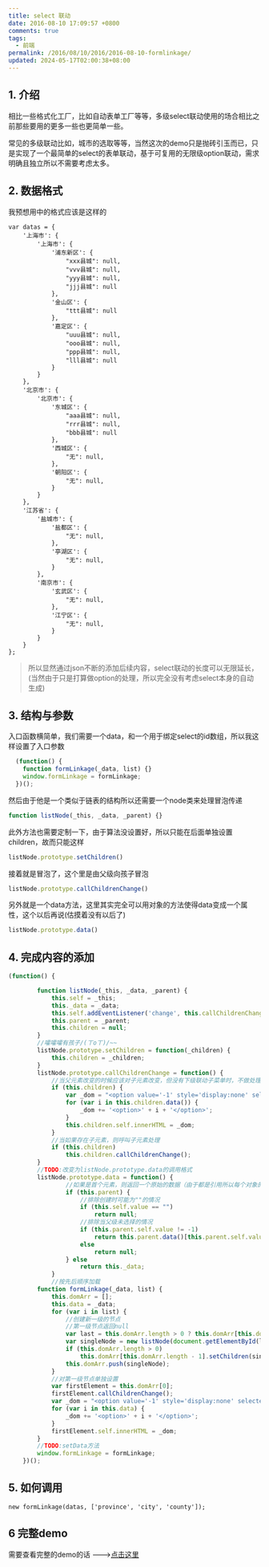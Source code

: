 ```yaml
---
title: select 联动
date: 2016-08-10 17:09:57 +0800
comments: true
tags:
  - 前端
permalink: /2016/08/10/2016/2016-08-10-formlinkage/
updated: 2024-05-17T02:00:38+08:00
---
```


## 1. 介绍

  相比一些格式化工厂，比如自动表单工厂等等，多级select联动使用的场合相比之前那些要用的更多一些也更简单一些。

  常见的多级联动比如，城市的选取等等，当然这次的demo只是抛砖引玉而已，只是实现了一个最简单的select的表单联动，基于可复用的无限级option联动，需求明确且独立所以不需要考虑太多。
<!-- more -->
## 2. 数据格式

我预想用中的格式应该是这样的

```javascrupt
var datas = {
	'上海市': {
		'上海市': {
			'浦东新区': {
				"xxx县城": null,
				"vvv县城": null,
				"yyy县城": null,
				"jjj县城": null
			},
			'金山区': {
				"ttt县城": null
			},
			'嘉定区': {
				"uuu县城": null,
				"ooo县城": null,
				"ppp县城": null,
				"lll县城": null
			}
		}
	},
	'北京市': {
		'北京市': {
			'东城区': {
				"aaa县城": null,
				"rrr县城": null,
				"bbb县城": null
			},
			'西城区': {
				"无": null,
			},
			'朝阳区': {
				"无": null,
			}
		}
	},
	'江苏省': {
		'盐城市': {
			'盐都区': {
				"无": null,
			},
			'亭湖区': {
				"无": null,
			}
		},
		'南京市': {
			'玄武区': {
				"无": null,
			},
			'江宁区': {
				"无": null,
			}
		}
	}
};

```

> 所以显然通过json不断的添加后续内容，select联动的长度可以无限延长，(当然由于只是打算做option的处理，所以完全没有考虑select本身的自动生成)

## 3. 结构与参数

  入口函数横简单，我们需要一个data，和一个用于绑定select的id数组，所以我这样设置了入口参数
  
```js
  (function() {
    function formLinkage(_data, list) {}
    window.formLinkage = formLinkage;
  })();
```


然后由于他是一个类似于链表的结构所以还需要一个node类来处理冒泡传递
```js
function listNode(_this, _data, _parent) {}
```

此外方法也需要定制一下，由于算法没设置好，所以只能在后面单独设置children，故而只能这样

```js
listNode.prototype.setChildren()
```

接着就是冒泡了，这个里是由父级向孩子冒泡

```js
listNode.prototype.callChildrenChange()
```

另外就是一个data方法，这里其实完全可以用对象的方法使得data变成一个属性，这个以后再说(估摸着没有以后了)

```js
listNode.prototype.data()
```

## 4. 完成内容的添加

```js
(function() {

        function listNode(_this, _data, _parent) {
            this.self = _this;
            this._data = _data;
            this.self.addEventListener('change', this.callChildrenChange.bind(this));
            this.parent = _parent;
            this.children = null;
        }
        //嚯嚯嚯有孩子/(ㄒoㄒ)/~~
        listNode.prototype.setChildren = function(_children) {
            this.children = _children;
        }
        listNode.prototype.callChildrenChange = function() {
            //当父元素改变的时候应该对子元素改变，但没有下级联动子菜单时，不做处理
            if (this.children) {
                var _dom = "<option value='-1' style='display:none' selected>请选择</option>";
                for (var i in this.children.data()) {
                    _dom += '<option>' + i + '</option>';
                }
                this.children.self.innerHTML = _dom;
            }
            //当如果存在子元素，则呼叫子元素处理
            if (this.children)
                this.children.callChildrenChange();
        }
        //TODO:改变为listNode.prototype.data的调用格式
        listNode.prototype.data = function() {
        		//如果是首个元素，则返回一个原始的数据（由于都是引用所以每个对象的data理论上是相同的）
                if (this.parent) {
                	//排除创建时可能为""的情况
                    if (this.self.value == "")
                        return null;
                    //排除当父级未选择的情况
                    if (this.parent.self.value != -1)
                        return this.parent.data()[this.parent.self.value];
                    else
                        return null;
                } else
                    return this._data;
            }
            //按先后顺序加载
        function formLinkage(_data, list) {
            this.domArr = [];
            this.data = _data;
            for (var i in list) {
                //创建新一级的节点
                //第一级节点返回null
                var last = this.domArr.length > 0 ? this.domArr[this.domArr.length - 1] : null;
                var singleNode = new listNode(document.getElementById(list[i]), this.data, last);
                if (this.domArr.length > 0)
                    this.domArr[this.domArr.length - 1].setChildren(singleNode);
                this.domArr.push(singleNode);
            }
            //对第一级节点单独设置
            var firstElement = this.domArr[0];
            firstElement.callChildrenChange();
            var _dom = "<option value='-1' style='display:none' selected>请选择</option>";
            for (var i in this.data) {
                _dom += '<option>' + i + '</option>';
            }
            firstElement.self.innerHTML = _dom;
        }
        //TODO:setData方法
        window.formLinkage = formLinkage;
    })();
```


## 5. 如何调用
```
new formLinkage(datas, ['province', 'city', 'county']);
```



## 6 完整demo

需要查看完整的demo的话 --->[点击这里](http://cdn.iceprosurface.com/demo/linkagedemo.html "demo")
